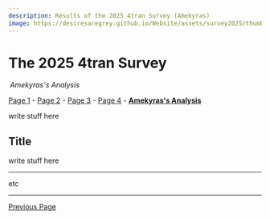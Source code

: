 ```yaml
---
description: Results of the 2025 4tran Survey (Amekyras)
image: https://desiresaregrey.github.io/Website/assets/survey2025/thumb.png
---
```

<script src="https://cdn.jsdelivr.net/npm/apexcharts"></script>
<script src="../../4transurvey2025.js?8"></script>
<!-- js is gonna make me 41 :( -->

# The 2025 4tran Survey
<h6 style="margin: 0 0.2rem">Amekyras's Analysis</h6>

[Page 1](../) - [Page 2](../2) - [Page 3](../3) - [Page 4](../4) - [**Amekyras's Analysis**]()

write stuff here

## Title

write stuff here

___

etc

___

<div class="button-container">
  <a class="big-button" href="../4">Previous Page</a>
</div>